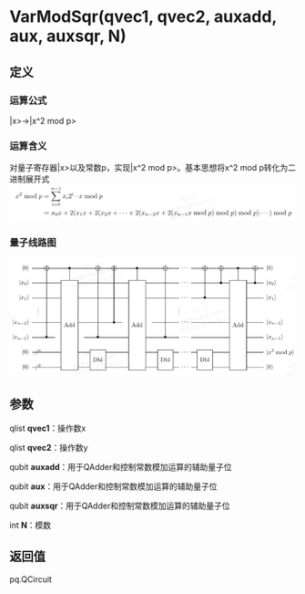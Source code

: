# VarModSqr(qvec1, qvec2, auxadd, aux, auxsqr, N)
## 定义
### 运算公式
|x>→|x^2 mod p>
### 运算含义
对量子寄存器|x>以及常数p，实现|x^2 mod p>。基本思想将x^2 mod p转化为二进制展开式
![f7.png](f7.png)
### 量子线路图
![f8.png](f8.png)
## 参数
qlist **qvec1**：操作数x

qlist **qvec2**：操作数y

qubit **auxadd**：用于QAdder和控制常数模加运算的辅助量子位

qubit **aux**：用于QAdder和控制常数模加运算的辅助量子位

qubit **auxsqr**：用于QAdder和控制常数模加运算的辅助量子位

int **N**：模数
## 返回值
pq.QCircuit